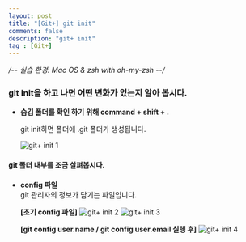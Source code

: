 ```yaml
---
layout: post
title: "[Git+] git init"
comments: false
description: "git+ init"
tag : [Git+]
---
```


_/-- 실습 환경: Mac OS & zsh with oh-my-zsh --/_

### git init을 하고 나면 어떤 변화가 있는지 알아 봅시다.

- **숨김 폴더를 확인 하기 위해 command + shift + . <br>**

    git init하면 폴더에 .git 폴더가 생성됩니다. 

    ![git+ init 1](https://krispedia.github.io/assets/images/git+_init_1.jpg)

#### git 폴더 내부를 조금 살펴봅시다. 

- **config 파일**<br>
git 관리자의 정보가 담기는 파일입니다. <br>

    **[초기 config 파일]**
    ![git+ init 2](https://krispedia.github.io/assets/images/git+_init_2.jpg)
    ![git+ init 3](https://krispedia.github.io/assets/images/git+_init_3.jpg)

    **[git config user.name / git config user.email 실행 후]**
    ![git+ init 4](https://krispedia.github.io/assets/images/git+_init_4.jpg)
